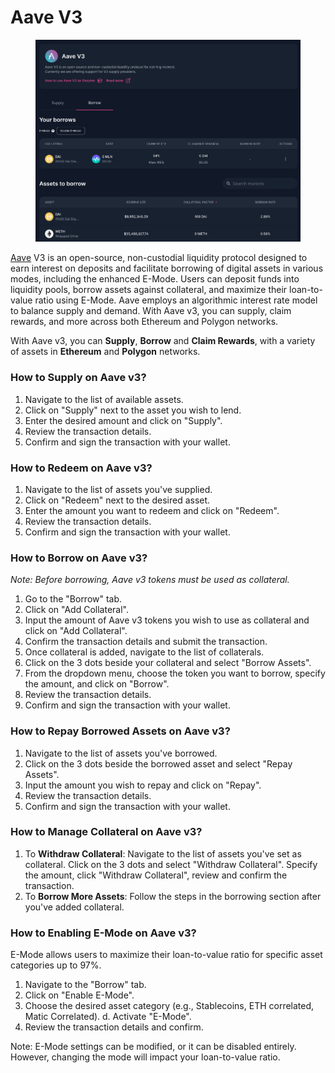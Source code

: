 # Aave V3

<figure><img src="../../../.gitbook/assets/aavev3_.png" alt=""><figcaption></figcaption></figure>

[Aave](https://aave.com/) V3 is an open-source, non-custodial liquidity protocol designed to earn interest on deposits and facilitate borrowing of digital assets in various modes, including the enhanced E-Mode. Users can deposit funds into liquidity pools, borrow assets against collateral, and maximize their loan-to-value ratio using E-Mode. Aave employs an algorithmic interest rate model to balance supply and demand. With Aave v3, you can supply, claim rewards, and more across both Ethereum and Polygon networks.

With Aave v3, you can **Supply**, **Borrow** and **Claim Rewards**, with a variety of assets in **Ethereum** and **Polygon** networks.

### How to Supply on Aave v3?

1. Navigate to the list of available assets.&#x20;
2. Click on "Supply" next to the asset you wish to lend.&#x20;
3. Enter the desired amount and click on "Supply".&#x20;
4. Review the transaction details.&#x20;
5. Confirm and sign the transaction with your wallet.

### How to Redeem on Aave v3?

1. Navigate to the list of assets you've supplied.
2. Click on "Redeem" next to the desired asset.&#x20;
3. Enter the amount you want to redeem and click on "Redeem".&#x20;
4. Review the transaction details.&#x20;
5. Confirm and sign the transaction with your wallet.

### How to Borrow on Aave v3?

_Note: Before borrowing, Aave v3 tokens must be used as collateral._

1. Go to the "Borrow" tab.
2. Click on "Add Collateral".
3. Input the amount of Aave v3 tokens you wish to use as collateral and click on "Add Collateral".
4. Confirm the transaction details and submit the transaction.&#x20;
5. Once collateral is added, navigate to the list of collaterals.&#x20;
6. Click on the 3 dots beside your collateral and select "Borrow Assets".&#x20;
7. From the dropdown menu, choose the token you want to borrow, specify the amount, and click on "Borrow".&#x20;
8. Review the transaction details.&#x20;
9. Confirm and sign the transaction with your wallet.

### How to **Repay Borrowed Assets** on Aave v3?

1. Navigate to the list of assets you've borrowed.
2. Click on the 3 dots beside the borrowed asset and select "Repay Assets".&#x20;
3. Input the amount you wish to repay and click on "Repay".
4. Review the transaction details.&#x20;
5. Confirm and sign the transaction with your wallet.

### How to **Manage Collateral** on Aave v3?

1. To **Withdraw Collateral**: Navigate to the list of assets you've set as collateral. Click on the 3 dots and select "Withdraw Collateral". Specify the amount, click "Withdraw Collateral", review and confirm the transaction.
2. To **Borrow More Assets**: Follow the steps in the borrowing section after you've added collateral.

### How to **Enabling E-Mode** on Aave v3?

E-Mode allows users to maximize their loan-to-value ratio for specific asset categories up to 97%.

1. Navigate to the "Borrow" tab.
2. Click on "Enable E-Mode".
3. Choose the desired asset category (e.g., Stablecoins, ETH correlated, Matic Correlated). d. Activate "E-Mode".
4. Review the transaction details and confirm.

Note: E-Mode settings can be modified, or it can be disabled entirely. However, changing the mode will impact your loan-to-value ratio.
